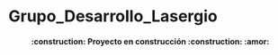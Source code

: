 # <H1> Grupo_Desarrollo_Lasergio</H1>



<h4 align="center">
:construction: Proyecto en construcción :construction:
:amor:
</h4>
